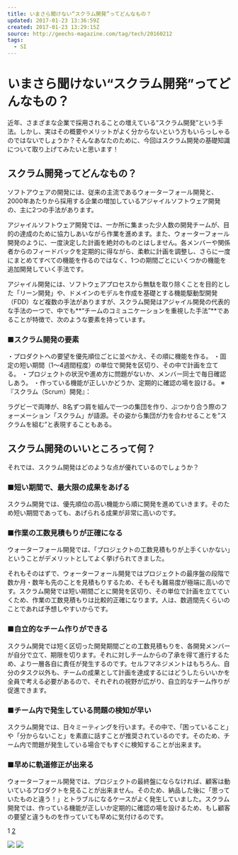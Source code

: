 ```yaml
---
title: いまさら聞けない“スクラム開発”ってどんなもの？
updated: 2017-01-23 13:36:59Z
created: 2017-01-23 13:29:15Z
source: http://geechs-magazine.com/tag/tech/20160212
tags:
  - SI
---
```


# いまさら聞けない“スクラム開発”ってどんなもの？

近年、さまざまな企業で採用されることの増えている“スクラム開発”という手法。しかし、実はその概要やメリットがよく分からないという方もいらっしゃるのではないでしょうか？そんなあなたのために、今回はスクラム開発の基礎知識について取り上げてみたいと思います！

## スクラム開発ってどんなもの？

ソフトアウェアの開発には、従来の主流であるウォーターフォール開発と、2000年あたりから採用する企業の増加しているアジャイルソフトウェア開発の、主に2つの手法があります。

アジャイルソフトウェア開発では、一か所に集まった少人数の開発チームが、目的の達成のために協力しあいながら作業を進めます。また、ウォーターフォール開発のように、一度決定した計画を絶対のものとはしません。各メンバーや関係者からのフィードバックを定期的に得ながら、柔軟に計画を調整し、さらに一度にまとめてすべての機能を作るのではなく、1つの期間ごとにいくつかの機能を追加開発していく手法です。

アジャイル開発には、ソフトウェアプロセスから無駄を取り除くことを目的とした「リーン開発」や、ドメインのモデルを作成を基礎とする機能駆動型開発（FDD）など複数の手法がありますが、スクラム開発はアジャイル開発の代表的な手法の一つで、中でも**“チームのコミュニケーションを重視した手法”**であることが特徴で、次のような要素を持っています。

### ■スクラム開発の要素

・プロダクトへの要望を優先順位ごとに並べかえ、その順に機能を作る。
・固定の短い期間（1～4週間程度）の単位で開発を区切り、その中で計画を立てる。
・プロジェクトの状況や進め方に問題がないか、メンバー同士で毎日確認しあう。
・作っている機能が正しいかどうか、定期的に確認の場を設ける。
※『スクラム（Scrum）開発』：

ラグビーで両陣が、8名ずつ肩を組んで一つの集団を作り、ぶつかり合う際のフォーメーション「スクラム」が語源。その姿から集団が力を合わせることを”スクラムを組む”と表現することもある。

## スクラム開発のいいところって何？

それでは、スクラム開発はどのような点が優れているのでしょうか？

### ■短い期間で、最大限の成果をあげる

スクラム開発では、優先順位の高い機能から順に開発を進めていきます。そのため短い期間であっても、あげられる成果が非常に高いのです。

### ■作業の工数見積もりが正確になる

ウォーターフォール開発では、「プロジェクトの工数見積もりが上手くいかない」ということがデメリットとしてよく挙げられてきました。

それもそのはずで、ウォーターフォール開発ではプロジェクトの最序盤の段階で数か月・数年も先のことを見積もりするため、そもそも難易度が極端に高いのです。スクラム開発では短い期間ごとに開発を区切り、その単位で計画を立てていくため、作業の工数見積もりは比較的正確になります。人は、数週間先くらいのことであれば予想しやすいからです。

### ■自立的なチーム作りができる

スクラム開発では短く区切った開発期間ごとの工数見積もりを、各開発メンバーが自分で立て、期限を切ります。それに対しチームからの了承を得て進行するため、より一層各自に責任が発生するのです。セルフマネジメントはもちろん、自分のタスク以外も、チームの成果として計画を達成するにはどうしたらいいかを全員で考える必要があるので、それぞれの視野が広がり、自立的なチーム作りが促進できます。

### ■チーム内で発生している問題の検知が早い

スクラム開発では、日々ミーティングを行います。その中で、「困っていること」や「分からないこと」を素直に話すことが推奨されているのです。そのため、チーム内で問題が発生している場合でもすぐに検知することが出来ます。

### ■早めに軌道修正が出来る

ウォーターフォール開発では、プロジェクトの最終盤にならなければ、顧客は動いているプロダクトを見ることが出来ません。そのため、納品した後に「思っていたものと違う！」とトラブルになるケースがよく発生していました。スクラム開発では、作っている機能が正しいか定期的に確認の場を設けるため、もし顧客の要望と違うものを作っていても早めに気付けるのです。

1 [2](https://geechs-magazine.com/tag/tech/20160212/2)

![](../_resources/0a2f37ca2ac328b1ac8bdb65a7f9e51f.png)
![](../_resources/e3bacc2029fcd3f17bff85a4b5c5fd70.png)